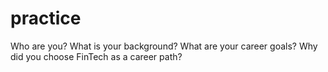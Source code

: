 # practice

Who are you? What is your background?
What are your career goals?
Why did you choose FinTech as a career path?
